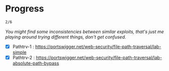 # Progress

```bash
2/6
```

*You might find some inconsistencies between similar exploits, that's just me playing around trying different things, don't get confused.*

  - [x] Pathtrv-1 : https://portswigger.net/web-security/file-path-traversal/lab-simple
  - [x] Pathtrv-2 : https://portswigger.net/web-security/file-path-traversal/lab-absolute-path-bypass

